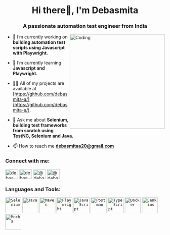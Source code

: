 <h1 align="center">Hi there👋, I'm Debasmita</h1>
<h3 align="center">A passionate automation test engineer from India</h3>
<img align="right" alt="Coding" width="300" src="https://user-images.githubusercontent.com/75851313/151668395-5591532b-28da-46a6-9476-7c9694bcb60e.gif">

- 🔭 I’m currently working on **building automation test scripts using Javascript with Playwright.**

- 🌱 I’m currently learning **Javascript and Playwright.**

- 👨‍💻 All of my projects are available at [https://github.com/debasmita-a/](https://github.com/debasmita-a/).

- 💬 Ask me about **Selenium, building test frameworks from scratch using TestNG, Selenium and Java.**

- 📫 How to reach me **debasmitaa20@gmail.com**

<h3 align="left">Connect with me:</h3>
<p align="left">
<a href="https://dev.to/debasmita-a" target="blank"><img align="center" src="https://raw.githubusercontent.com/rahuldkjain/github-profile-readme-generator/master/src/images/icons/Social/devto.svg" alt="debasmita-a" height="30" width="40" /></a>
<a href="https://linkedin.com/in/debasmita-adhikari" target="blank"><img align="center" src="https://raw.githubusercontent.com/rahuldkjain/github-profile-readme-generator/master/src/images/icons/Social/linked-in-alt.svg" alt="debasmita-adhikari" height="30" width="40" /></a>
<a href="https://hashnode.com/@debasmita-a" target="blank"><img align="center" src="https://raw.githubusercontent.com/rahuldkjain/github-profile-readme-generator/master/src/images/icons/Social/hashnode.svg" alt="@debasmita-a" height="30" width="40" /></a>
<a href="https://medium.com/@debasmita-a" target="blank"><img align="center" src="https://raw.githubusercontent.com/rahuldkjain/github-profile-readme-generator/master/src/images/icons/Social/medium.svg" alt="@debasmita-a" height="30" width="40" /></a>
</p>

<h3 align="left">Languages and Tools:</h3>
<p align="left"> <code><img width="50" src="https://raw.githubusercontent.com/marwin1991/profile-technology-icons/refs/heads/main/icons/selenium.png" alt="Selenium" title="Selenium"/></code>
	<code><img width="50" src="https://raw.githubusercontent.com/marwin1991/profile-technology-icons/refs/heads/main/icons/java.png" alt="Java" title="Java"/></code>
	<code><img width="50" src="https://raw.githubusercontent.com/marwin1991/profile-technology-icons/refs/heads/main/icons/maven.png" alt="Maven" title="Maven"/></code>
	<code><img width="50" src="https://raw.githubusercontent.com/marwin1991/profile-technology-icons/refs/heads/main/icons/playwright.png" alt="Playwright" title="Playwright"/></code>
	<code><img width="50" src="https://raw.githubusercontent.com/marwin1991/profile-technology-icons/refs/heads/main/icons/javascript.png" alt="JavaScript" title="JavaScript"/></code>
	<code><img width="50" src="https://raw.githubusercontent.com/marwin1991/profile-technology-icons/refs/heads/main/icons/postman.png" alt="Postman" title="Postman"/></code>
	<code><img width="50" src="https://raw.githubusercontent.com/marwin1991/profile-technology-icons/refs/heads/main/icons/typescript.png" alt="TypeScript" title="TypeScript"/></code>
	<code><img width="50" src="https://raw.githubusercontent.com/marwin1991/profile-technology-icons/refs/heads/main/icons/docker.png" alt="Docker" title="Docker"/></code>
	<code><img width="50" src="https://raw.githubusercontent.com/marwin1991/profile-technology-icons/refs/heads/main/icons/jenkins.png" alt="Jenkins" title="Jenkins"/></code>
	<code><img width="50" src="https://raw.githubusercontent.com/marwin1991/profile-technology-icons/refs/heads/main/icons/mocha.png" alt="Mocha" title="Mocha"/></code> </p>


